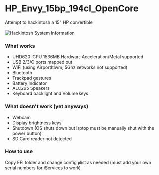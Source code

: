# HP_Envy_15bp_194cl_OpenCore
Attempt to hackintosh a 15" HP convertible\
\
![Hackintosh System Information](https://raw.githubusercontent.com/kuminotaur/HP_Envy_15bp_194cl_OpenCore/main/Screenshots/Screen%20Shot%202021-05-24%20at%203.30.03%20AM.png)
### What works
* UHD620 iGPU 1536MB Hardware Acceleration/Metal supported
* USB 2/3/C ports mapped out
* WiFi (using AirportItlwm; 5Ghz networks not supported)
* Bluetooth
* Trackpad gestures
* Battery Indicator
* ALC295 Speakers
* Keyboard backlight and Volume keys
### What doesn't work (yet anyways)
* Webcam
* Display brightness keys
* Shutdown (OS shuts down but laptop must be manually shut with the power button)
* SD Card reader not detected
### How to use
Copy EFI folder and change config plist as needed (must add your own serial numbers for iServices to work)
